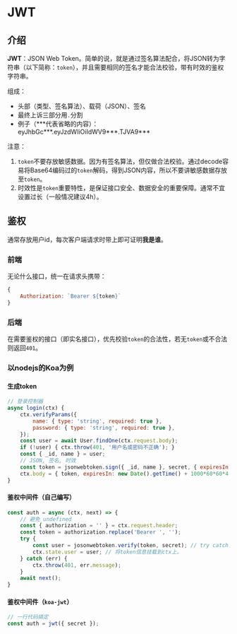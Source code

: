 # JWT

## 介绍

**JWT**：JSON Web Token。简单的说，就是通过签名算法配合，将JSON转为字符串（以下简称：`token`），并且需要相同的签名才能合法校验，带有时效的鉴权字符串。

组成：

- 头部（类型、签名算法）、载荷（JSON）、签名
- 最终上诉三部分用`.`分割
- 例子（\*\*\*代表省略的内容）：
    eyJhbGc\*\*\*.eyJzdWIiOiIdWV9\*\*\*.TJVA9\*\*\*

注意：

1. `token`不要存放敏感数据。因为有签名算法，但仅做合法校验。通过decode容易将Base64编码过的`token`解码，得到JSON内容，所以不要讲敏感数据存放至`token`。
2. 时效性是`token`重要特性，是保证接口安全、数据安全的重要保障。通常不宜设置过长（一般情况建议4h）。

## 鉴权

通常存放用户id，每次客户端请求时带上即可证明**我是谁**。

### 前端

无论什么接口，统一在请求头携带：

```javascript
{
    Authorization: `Bearer ${token}`
}
```

### 后端

在需要鉴权的接口（即实名接口），优先校验`token`的合法性，若无`token`或不合法则返回`401`。

### 以nodejs的Koa为例

#### 生成token

```javascript
// 登录控制器
async login(ctx) {
    ctx.verifyParams({
        name: { type: 'string', required: true },
        password: { type: 'string', required: true },
    });
    const user = await User.findOne(ctx.request.body);
    if (!user) { ctx.throw(401, '用户名或密码不正确'); }
    const { _id, name } = user;
    // JSON, 签名, 时效
    const token = jsonwebtoken.sign({ _id, name }, secret, { expiresIn: '4h' });
    ctx.body = { token, expiresIn: new Date().getTime() + 1000*60*60*4 }
}
```

#### 鉴权中间件（自己编写）

```javascript
const auth = async (ctx, next) => {
    // 避免 undefined
    const { authorization = '' } = ctx.request.header;
    const token = authorization.replace('Bearer ', '');
    try {
        const user = josonwebtoken.verify(token, secret); // try catch，将错误手动以401方式抛出
        ctx.state.user = user; // 将token信息挂载到ctx上。
    } catch (err) {
        ctx.throw(401, err.message);
    }
    await next();
}
```

#### 鉴权中间件（`koa-jwt`）

```javascript
// 一行代码搞定
const auth = jwt({ secret });
```